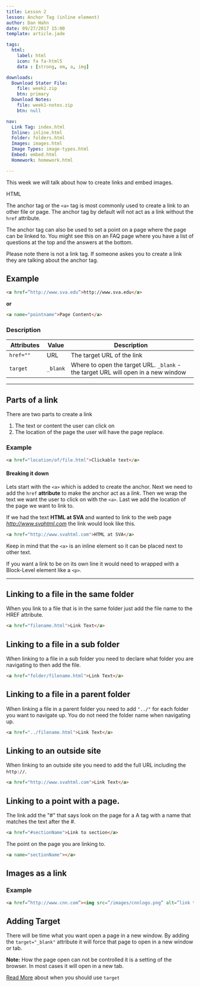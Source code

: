 ```yaml
---
title: Lesson 2
lesson: Anchor Tag (inline element)
author: Dan Hahn
date: 09/27/2017 15:00
template: article.jade

tags:
  html:
    label: html
    icon: fa fa-html5
    data : [strong, em, a, img]

downloads:
  Download Stater File:
    file: week2.zip
    btn: primary
  Download Notes:
    file: week1-notes.zip
    btn: null

nav:
  Link Tag: index.html
  Inline: inline.html
  Folder: folders.html
  Images: images.html
  Image Types: image-types.html
  Embed: embed.html
  Homework: homework.html

---
```


This week we will talk about how to create links and embed images. <div><span class="badge badge--html"><i class="fa fa-html5"></i>HTML</span></div>

<span class="more"></span>

The anchor tag or the `<a>` tag is most commonly used to create a link to an other file or page.  The anchor tag by default will not act as a link without the `href` attribute.  

The anchor tag can also be used to set a point on a page where the page can be linked to.  You might see this on an FAQ page where you have a list of questions at the top and the answers at the bottom.

Please note there is not a link tag.  If someone askes you to create a link they are talking about the anchor tag.

## Example
```html
<a href=”http://www.sva.edu”>http://www.sva.edu</a>
```
**or**
```html
<a name="pointname">Page Content</a>
```

### Description


Attributes|Value|Description
---|---|---
`href=""`|URL|The target URL of the link
`target`|`_blank`|Where to open the target URL. `_blank` - the target URL will open in a new window

---

## Parts of a link

There are two parts to create a link

1. The text or content the user can click on
2. The location of the page the user will have the page replace.

### Example

```html
<a href="location/of/file.html">Clickable text</a>
```

#### Breaking it down

Lets start with the `<a>` which is added to create the anchor.  Next we need to add the `href` **attribute** to make the anchor act as a *link*. Then we wrap the text we want the user to click on with the `<a>`. Last we add the location of the page we want to link to.

If we had the text **HTML at SVA** and wanted to link to the web page *http://www.svahtml.com* the link would look like this.
```html
<a href="http://www.svahtml.com">HTML at SVA</a>
```
Keep in mind that the `<a>` is an inline element so it can be placed next to other text.

If you want a link to be on its own line it would need to wrapped with a Block-Level element like a `<p>`.

---

## Linking to a file in the same folder

When you link to a file that is in the same folder just add the file name to the HREF attribute.
```html
<a href="filename.html">Link Text</a>
```
## Linking to a file in a sub folder

When linking to a file in a sub folder you need to declare what folder you are navigating to then add the file.
```html
<a href="folder/filename.html">Link Text</a>
```
## Linking to a file in a parent folder

When linking a file in a parent folder you need to add `"../"` for each folder you want to navigate up.  You do not need the folder name when navigating up.
```html
<a href="../filename.html">Link Text</a>
```
## Linking to an outside site

When linking to an outside site you need to add the full URL including the `http://`.
```html
<a href="http://www.svahtml.com">Link Text</a>
```
## Linking to a point with a page.

The link add the "#" that says look on the page for a A tag with a name that matches the text after the #.
```html
<a href="#sectionName">Link to section</a>
```
The point on the page you are linking to.
```html
<a name="sectionName"></a>
```
## Images as a link

### Example
```html
<a href=”http://www.cnn.com”><img src=”/images/cnnlogo.png” alt=”link to cnn” border=”0”/></a>
```
## Adding Target

There will be time what you want open a page in a new window. By adding the `target="_blank"` attribute it will force that page to open in a new window or tab.

**Note:** How the page open can not be controlled it is a setting of the browser.  In most cases it will open in a new tab.

[Read More](http://css-tricks.com/use-target_blank/) about when you should use `target`


<style>
table tr td:nth-child(1){width:20%}
</style>
